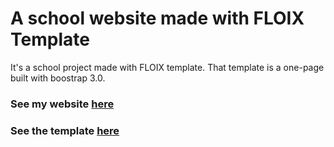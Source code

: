 # A school website made with FLOIX Template
It's a school project made with FLOIX template. That template is a one-page built with boostrap 3.0.
### See my website [here](https://my-hei-website.herokuapp.com/)
### See the template [here](https://www.designstub.com/product/floix-one-page-bootstrap-resume-template/) 

